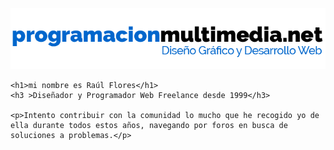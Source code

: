 <img
	src="https://raw.githubusercontent.com/programacionmultimedia/programacionmultimedia/main/assets/diseno-web-pm-madrid-hd-2.png">

	<h1>mi nombre es Raúl Flores</h1>
	<h3 >Diseñador y Programador Web Freelance desde 1999</h3>
	
	<p>Intento contribuir con la comunidad lo mucho que he recogido yo de ella durante todos estos años, navegando por foros en busca de soluciones a problemas.</p>

	